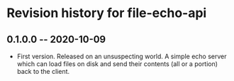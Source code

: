 # Revision history for file-echo-api

## 0.1.0.0 -- 2020-10-09

* First version. Released on an unsuspecting world. A simple echo server which
  can load files on disk and send their contents (all or a portion) back
  to the client.
